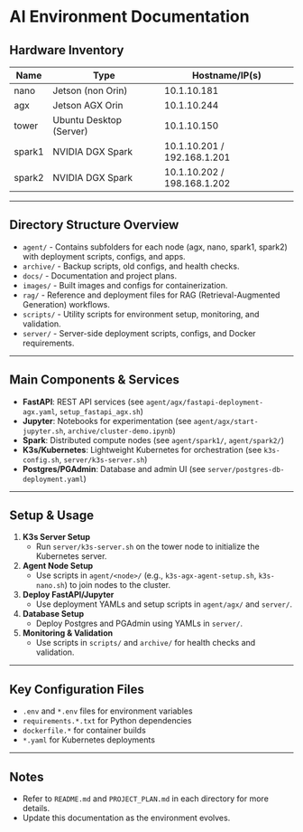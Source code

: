 # AI Environment Documentation

## Hardware Inventory

| Name    | Type                    | Hostname/IP(s)           |
|---------|-------------------------|--------------------------|
| nano    | Jetson (non Orin)       | 10.1.10.181              |
| agx     | Jetson AGX Orin         | 10.1.10.244              |
| tower   | Ubuntu Desktop (Server) | 10.1.10.150              |
| spark1  | NVIDIA DGX Spark        | 10.1.10.201 / 192.168.1.201 |
| spark2  | NVIDIA DGX Spark        | 10.1.10.202 / 198.168.1.202 |

---

## Directory Structure Overview

- `agent/` - Contains subfolders for each node (agx, nano, spark1, spark2) with deployment scripts, configs, and apps.
- `archive/` - Backup scripts, old configs, and health checks.
- `docs/` - Documentation and project plans.
- `images/` - Built images and configs for containerization.
- `rag/` - Reference and deployment files for RAG (Retrieval-Augmented Generation) workflows.
- `scripts/` - Utility scripts for environment setup, monitoring, and validation.
- `server/` - Server-side deployment scripts, configs, and Docker requirements.

---

## Main Components & Services

- **FastAPI**: REST API services (see `agent/agx/fastapi-deployment-agx.yaml`, `setup_fastapi_agx.sh`)
- **Jupyter**: Notebooks for experimentation (see `agent/agx/start-jupyter.sh`, `archive/cluster-demo.ipynb`)
- **Spark**: Distributed compute nodes (see `agent/spark1/`, `agent/spark2/`)
- **K3s/Kubernetes**: Lightweight Kubernetes for orchestration (see `k3s-config.sh`, `server/k3s-server.sh`)
- **Postgres/PGAdmin**: Database and admin UI (see `server/postgres-db-deployment.yaml`)

---

## Setup & Usage

1. **K3s Server Setup**
   - Run `server/k3s-server.sh` on the tower node to initialize the Kubernetes server.
2. **Agent Node Setup**
   - Use scripts in `agent/<node>/` (e.g., `k3s-agx-agent-setup.sh`, `k3s-nano.sh`) to join nodes to the cluster.
3. **Deploy FastAPI/Jupyter**
   - Use deployment YAMLs and setup scripts in `agent/agx/` and `server/`.
4. **Database Setup**
   - Deploy Postgres and PGAdmin using YAMLs in `server/`.
5. **Monitoring & Validation**
   - Use scripts in `scripts/` and `archive/` for health checks and validation.

---

## Key Configuration Files

- `.env` and `*.env` files for environment variables
- `requirements.*.txt` for Python dependencies
- `dockerfile.*` for container builds
- `*.yaml` for Kubernetes deployments

---

## Notes

- Refer to `README.md` and `PROJECT_PLAN.md` in each directory for more details.
- Update this documentation as the environment evolves.
